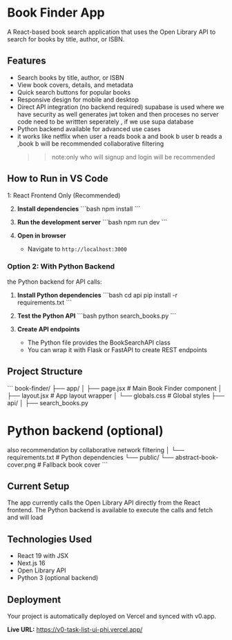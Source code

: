 # Book Finder App

A React-based book search application that uses the Open Library API to search for books by title, author, or ISBN.

## Features

- Search books by title, author, or ISBN
- View book covers, details, and metadata
- Quick search buttons for popular books
- Responsive design for mobile and desktop
- Direct API integration (no backend required)
  supabase is used where we have security as well 
  generates jwt token and then proceses no server code need to be writtten seperately , if we use supa database
- Python backend available for advanced use cases
- it works like netflix when user a reads book a and book b user b reads a ,book b will be recommended
  collaborative filtering
   >>note:only who will signup and login will be recommended

## How to Run in VS Code

 1: React Frontend Only (Recommended)



2. **Install dependencies**
   \`\`\`bash
   npm install
   \`\`\`

3. **Run the development server**
   \`\`\`bash
   npm run dev
   \`\`\`

4. **Open in browser**
   - Navigate to `http://localhost:3000`

### Option 2: With Python Backend 

 the Python backend for API calls:

1. **Install Python dependencies**
   \`\`\`bash
   cd api
   pip install -r requirements.txt
   \`\`\`

2. **Test the Python API**
   \`\`\`bash
   python search_books.py
   \`\`\`

3. **Create API endpoints** 
   - The Python file provides the BookSearchAPI class
   - You can wrap it with Flask or FastAPI to create REST endpoints

## Project Structure

\`\`\`
book-finder/
├── app/
│   ├── page.jsx          # Main Book Finder component
│   ├── layout.jsx        # App layout wrapper
│   └── globals.css       # Global styles
├── api/
│   ├── search_books.py 
# Python backend (optional)
also recommendation by collaborative network filtering
│   └── requirements.txt  # Python dependencies
└── public/
    └── abstract-book-cover.png  # Fallback book cover
\`\`\`

## Current Setup

The app currently calls the Open Library API directly from the React frontend. The Python backend is available to execute the calls and fetch and will load

## Technologies Used

- React 19 with JSX
- Next.js 16
- Open Library API
- Python 3 (optional backend)

## Deployment

Your project is automatically deployed on Vercel and synced with v0.app.

**Live URL:** https://v0-task-list-ui-phi.vercel.app/
